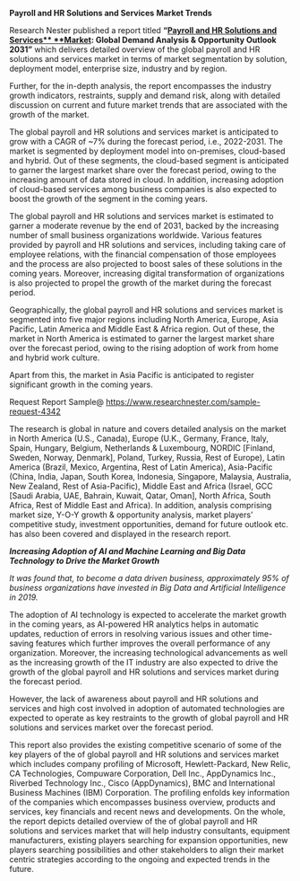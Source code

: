 ﻿**Payroll and HR Solutions and Services** **Market Trends**

Research Nester published a report titled **“[Payroll and HR Solutions and Services** **Market](https://www.researchnester.com/reports/payroll-and-hr-solutions-and-services-market/4342): Global Demand Analysis & Opportunity Outlook 2031”** which delivers detailed overview of the global payroll and HR solutions and services market in terms of market segmentation by solution, deployment model, enterprise size, industry and by region.

Further, for the in-depth analysis, the report encompasses the industry growth indicators, restraints, supply and demand risk, along with detailed discussion on current and future market trends that are associated with the growth of the market.

The global payroll and HR solutions and services market is anticipated to grow with a CAGR of ~7% during the forecast period, i.e., 2022-2031. The market is segmented by deployment model into on-premises, cloud-based and hybrid. Out of these segments, the cloud-based segment is anticipated to garner the largest market share over the forecast period, owing to the increasing amount of data stored in cloud. In addition, increasing adoption of cloud-based services among business companies is also expected to boost the growth of the segment in the coming years.

The global payroll and HR solutions and services market is estimated to garner a moderate revenue by the end of 2031, backed by the increasing number of small business organizations worldwide. Various features provided by payroll and HR solutions and services, including taking care of employee relations, with the financial compensation of those employees and the process are also projected to boost sales of these solutions in the coming years. Moreover, increasing digital transformation of organizations is also projected to propel the growth of the market during the forecast period.

Geographically, the global payroll and HR solutions and services market is segmented into five major regions including North America, Europe, Asia Pacific, Latin America and Middle East & Africa region. Out of these, the market in North America is estimated to garner the largest market share over the forecast period, owing to the rising adoption of work from home and hybrid work culture. 

Apart from this, the market in Asia Pacific is anticipated to register significant growth in the coming years. 

Request Report Sample@ https://www.researchnester.com/sample-request-4342

The research is global in nature and covers detailed analysis on the market in North America (U.S., Canada), Europe (U.K., Germany, France, Italy, Spain, Hungary, Belgium, Netherlands & Luxembourg, NORDIC [Finland, Sweden, Norway, Denmark], Poland, Turkey, Russia, Rest of Europe), Latin America (Brazil, Mexico, Argentina, Rest of Latin America), Asia-Pacific (China, India, Japan, South Korea, Indonesia, Singapore, Malaysia, Australia, New Zealand, Rest of Asia-Pacific), Middle East and Africa (Israel, GCC [Saudi Arabia, UAE, Bahrain, Kuwait, Qatar, Oman], North Africa, South Africa, Rest of Middle East and Africa). In addition, analysis comprising market size, Y-O-Y growth & opportunity analysis, market players’ competitive study, investment opportunities, demand for future outlook etc. has also been covered and displayed in the research report.

***Increasing Adoption of AI and Machine Learning and Big Data Technology to Drive the Market Growth***

*It was found that, to become a data driven business, approximately 95% of business organizations have invested in Big Data and Artificial Intelligence in 2019.*

The adoption of AI technology is expected to accelerate the market growth in the coming years, as AI-powered HR analytics helps in automatic updates, reduction of errors in resolving various issues and other time-saving features which further improves the overall performance of any organization. Moreover, the increasing technological advancements as well as the increasing growth of the IT industry are also expected to drive the growth of the global payroll and HR solutions and services market during the forecast period.

However, the lack of awareness about payroll and HR solutions and services and high cost involved in adoption of automated technologies are expected to operate as key restraints to the growth of global payroll and HR solutions and services market over the forecast period.

This report also provides the existing competitive scenario of some of the key players of the of global payroll and HR solutions and services market which includes company profiling of Microsoft, Hewlett-Packard, New Relic, CA Technologies, Compuware Corporation, Dell Inc., AppDynamics Inc., Riverbed Technology Inc., Cisco (AppDynamics), BMC and International Business Machines (IBM) Corporation. The profiling enfolds key information of the companies which encompasses business overview, products and services, key financials and recent news and developments. On the whole, the report depicts detailed overview of the of global payroll and HR solutions and services market that will help industry consultants, equipment manufacturers, existing players searching for expansion opportunities, new players searching possibilities and other stakeholders to align their market centric strategies according to the ongoing and expected trends in the future.      
